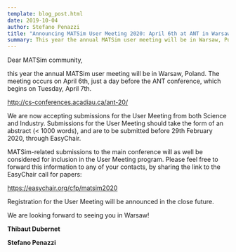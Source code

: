 ```yaml
---
template: blog_post.html
date: 2019-10-04
author: Stefano Penazzi
title: "Announcing MATSim User Meeting 2020: April 6th at ANT in Warsaw, Poland"
summary: This year the annual MATSim user meeting will be in Warsaw, Poland. The meeting occurs on April 6th, just a day before the ANT conference, which begins on Tuesday, April 7th.
---
```


Dear MATSim community,

this year the annual MATSim user meeting will be in Warsaw, Poland. The meeting occurs on April 6th, just a day before the ANT conference, which begins on Tuesday, April 7th.

<http://cs-conferences.acadiau.ca/ant-20/>

We are now accepting submissions for the User Meeting from both Science and Industry. Submissions for the User Meeting should take the form of an abstract (< 1000 words), and are to be submitted before 29th February 2020, through EasyChair.

MATSim-related submissions to the main conference will as well be considered for inclusion in the User Meeting program. Please feel free to forward this information to any of your contacts, by sharing the link to the EasyChair call for papers:

<https://easychair.org/cfp/matsim2020>

Registration for the User Meeting will be announced in the close future.

We are looking forward to seeing you in Warsaw!

**Thibaut Dubernet**

**Stefano Penazzi**
